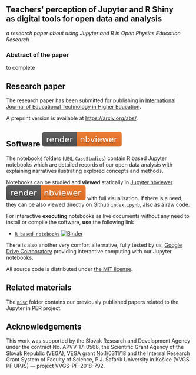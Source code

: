 ## Teachers' perception of Jupyter and R Shiny <br/>as digital tools for open data and analysis 
*a research paper about using Jupyter and R in Open Physics Education Research*

### Abstract of the paper

to complete

## Research paper 

The research paper has been submitted for publishing in [International Journal of Educational Technology in Higher Education](https://educationaltechnologyjournal.springeropen.com/).

A preprint version is available at <https://arxiv.org/abs/>.

## Software [![render in nbviewer](misc/nbviewer_badge.svg)](https://nbviewer.jupyter.org/) 

The notebooks folders ([`UEQ`](UEQ), [`CaseStudies`](CaseStudies)) contain R based Jupyter notebooks which are detailed records of our open data analysis with explaining narratives ilustrating explored concepts and methods. 

Notebooks can be studied and **viewed** statically in [Jupyter nbviewer](https://nbviewer.jupyter.org/) [![render in nbviewer](misc/nbviewer_badge.svg)](https://nbviewer.jupyter.org/github/fdslrm/EBLUP-NE/blob/master/index.ipynb) with full visualisation. If there is a need, they can be also viewed directly on Github [`index.ipynb`](index.ipynb), also as a raw code. 

For interactive **executing** notebooks as live documents without any need to install or compile the software,
**use** the following link
* [`R based notebooks`](https://mybinder.org/v2/gh/) [![Binder](https://mybinder.org/badge_logo.svg)](https://mybinder.org/v2/gh/)

There is also another very comfort alternative, fully tested by us, [Google Drive Colaboratory](https://) providing interactive computing with our Jupyter notebooks.
 
All source code is distributed under [the MIT license](https://choosealicense.com/licenses/mit/).

## Related materials

The [`misc`](misc) folder contains our previously published papers related to the Jupyter in PER project.

## Acknowledgements

This work was supported by the Slovak Research and Development Agency under the contract No. APVV-17-0568, the Scientific Grant Agency 
of the Slovak Republic (VEGA), VEGA grant No.1/0311/18 and the Internal Research Grant System of Faculty of Science, P.J. Šafárik  University in Košice (VVGS PF UPJŠ) &mdash; project VVGS-PF-2018-792.
